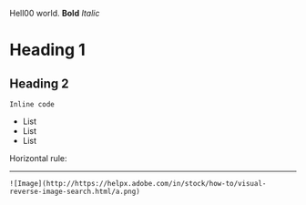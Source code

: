 Hell00 world.
**Bold**
*Italic*
# Heading 1
## Heading 2

`Inline code`
* List
* List
* List

Horizontal rule:

---

```
![Image](http://https://helpx.adobe.com/in/stock/how-to/visual-reverse-image-search.html/a.png)
